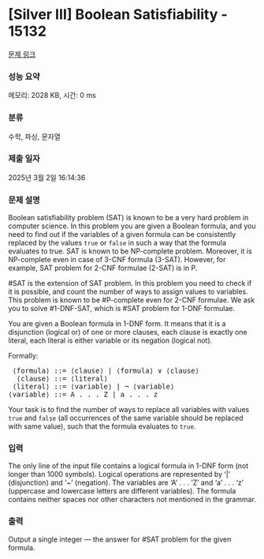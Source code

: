 # [Silver III] Boolean Satisfiability - 15132 

[문제 링크](https://www.acmicpc.net/problem/15132) 

### 성능 요약

메모리: 2028 KB, 시간: 0 ms

### 분류

수학, 파싱, 문자열

### 제출 일자

2025년 3월 2일 16:14:36

### 문제 설명

<p>Boolean satisfiability problem (SAT) is known to be a very hard problem in computer science. In this problem you are given a Boolean formula, and you need to find out if the variables of a given formula can be consistently replaced by the values <code>true</code> or <code>false</code> in such a way that the formula evaluates to true. SAT is known to be NP-complete problem. Moreover, it is NP-complete even in case of 3-CNF formula (3-SAT). However, for example, SAT problem for 2-CNF formulae (2-SAT) is in P.</p>

<p>#SAT is the extension of SAT problem. In this problem you need to check if it is possible, and count the number of ways to assign values to variables. This problem is known to be #P-complete even for 2-CNF formulae. We ask you to solve #1-DNF-SAT, which is #SAT problem for 1-DNF formulae.</p>

<p>You are given a Boolean formula in 1-DNF form. It means that it is a disjunction (logical or) of one or more clauses, each clause is exactly one literal, each literal is either variable or its negation (logical not).</p>

<p>Formally:</p>

<pre> ⟨formula⟩ ::= ⟨clause⟩ | ⟨formula⟩ ∨ ⟨clause⟩
  ⟨clause⟩ ::= ⟨literal⟩
 ⟨literal⟩ ::= ⟨variable⟩ | ¬ ⟨variable⟩
⟨variable⟩ ::= A . . . Z | a . . . z</pre>

<p>Your task is to find the number of ways to replace all variables with values <code>true</code> and <code>false</code> (all occurrences of the same variable should be replaced with same value), such that the formula evaluates to <code>true</code>.</p>

### 입력 

 <p>The only line of the input file contains a logical formula in 1-DNF form (not longer than 1000 symbols). Logical operations are represented by ‘|’ (disjunction) and ‘~’ (negation). The variables are ‘A’ . . . ‘Z’ and ‘a’ . . . ‘z’ (uppercase and lowercase letters are different variables). The formula contains neither spaces nor other characters not mentioned in the grammar.</p>

### 출력 

 <p>Output a single integer — the answer for #SAT problem for the given formula.</p>

